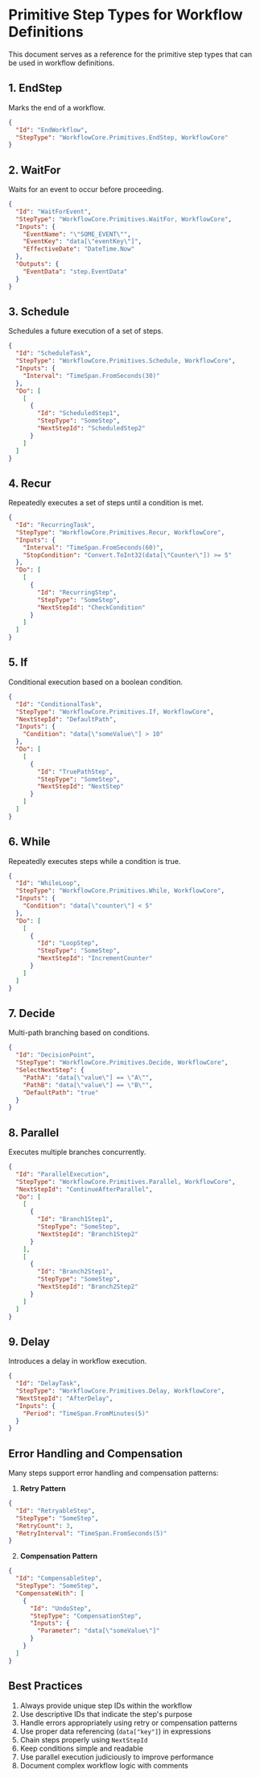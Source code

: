 # Primitive Step Types for Workflow Definitions

This document serves as a reference for the primitive step types that can be used in workflow definitions.

## 1. EndStep
Marks the end of a workflow.
```json
{
  "Id": "EndWorkflow",
  "StepType": "WorkflowCore.Primitives.EndStep, WorkflowCore"
}
```

## 2. WaitFor
Waits for an event to occur before proceeding.
```json
{
  "Id": "WaitForEvent",
  "StepType": "WorkflowCore.Primitives.WaitFor, WorkflowCore",
  "Inputs": {
    "EventName": "\"SOME_EVENT\"",
    "EventKey": "data[\"eventKey\"]",
    "EffectiveDate": "DateTime.Now"
  },
  "Outputs": {
    "EventData": "step.EventData"
  }
}
```

## 3. Schedule
Schedules a future execution of a set of steps.
```json
{
  "Id": "ScheduleTask",
  "StepType": "WorkflowCore.Primitives.Schedule, WorkflowCore",
  "Inputs": {
    "Interval": "TimeSpan.FromSeconds(30)"
  },
  "Do": [
    [
      {
        "Id": "ScheduledStep1",
        "StepType": "SomeStep",
        "NextStepId": "ScheduledStep2"
      }
    ]
  ]
}
```

## 4. Recur
Repeatedly executes a set of steps until a condition is met.
```json
{
  "Id": "RecurringTask",
  "StepType": "WorkflowCore.Primitives.Recur, WorkflowCore",
  "Inputs": {
    "Interval": "TimeSpan.FromSeconds(60)",
    "StopCondition": "Convert.ToInt32(data[\"Counter\"]) >= 5"
  },
  "Do": [
    [
      {
        "Id": "RecurringStep",
        "StepType": "SomeStep",
        "NextStepId": "CheckCondition"
      }
    ]
  ]
}
```

## 5. If
Conditional execution based on a boolean condition.
```json
{
  "Id": "ConditionalTask",
  "StepType": "WorkflowCore.Primitives.If, WorkflowCore",
  "NextStepId": "DefaultPath",
  "Inputs": {
    "Condition": "data[\"someValue\"] > 10"
  },
  "Do": [
    [
      {
        "Id": "TruePathStep",
        "StepType": "SomeStep",
        "NextStepId": "NextStep"
      }
    ]
  ]
}
```

## 6. While
Repeatedly executes steps while a condition is true.
```json
{
  "Id": "WhileLoop",
  "StepType": "WorkflowCore.Primitives.While, WorkflowCore",
  "Inputs": {
    "Condition": "data[\"counter\"] < 5"
  },
  "Do": [
    [
      {
        "Id": "LoopStep",
        "StepType": "SomeStep",
        "NextStepId": "IncrementCounter"
      }
    ]
  ]
}
```

## 7. Decide
Multi-path branching based on conditions.
```json
{
  "Id": "DecisionPoint",
  "StepType": "WorkflowCore.Primitives.Decide, WorkflowCore",
  "SelectNextStep": {
    "PathA": "data[\"value\"] == \"A\"",
    "PathB": "data[\"value\"] == \"B\"",
    "DefaultPath": "true"
  }
}
```

## 8. Parallel
Executes multiple branches concurrently.
```json
{
  "Id": "ParallelExecution",
  "StepType": "WorkflowCore.Primitives.Parallel, WorkflowCore",
  "NextStepId": "ContinueAfterParallel",
  "Do": [
    [
      {
        "Id": "Branch1Step1",
        "StepType": "SomeStep",
        "NextStepId": "Branch1Step2"
      }
    ],
    [
      {
        "Id": "Branch2Step1",
        "StepType": "SomeStep",
        "NextStepId": "Branch2Step2"
      }
    ]
  ]
}
```

## 9. Delay
Introduces a delay in workflow execution.
```json
{
  "Id": "DelayTask",
  "StepType": "WorkflowCore.Primitives.Delay, WorkflowCore",
  "NextStepId": "AfterDelay",
  "Inputs": {
    "Period": "TimeSpan.FromMinutes(5)"
  }
}
```

## Error Handling and Compensation

Many steps support error handling and compensation patterns:

1. **Retry Pattern**
```json
{
  "Id": "RetryableStep",
  "StepType": "SomeStep",
  "RetryCount": 3,
  "RetryInterval": "TimeSpan.FromSeconds(5)"
}
```

2. **Compensation Pattern**
```json
{
  "Id": "CompensableStep",
  "StepType": "SomeStep",
  "CompensateWith": [
    {
      "Id": "UndoStep",
      "StepType": "CompensationStep",
      "Inputs": {
        "Parameter": "data[\"someValue\"]"
      }
    }
  ]
}
```

## Best Practices

1. Always provide unique step IDs within the workflow
2. Use descriptive IDs that indicate the step's purpose
3. Handle errors appropriately using retry or compensation patterns
4. Use proper data referencing (`data["key"]`) in expressions
5. Chain steps properly using `NextStepId`
6. Keep conditions simple and readable
7. Use parallel execution judiciously to improve performance
8. Document complex workflow logic with comments
